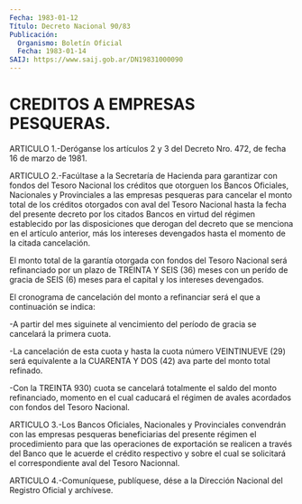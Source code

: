 ```yaml
---
Fecha: 1983-01-12
Título: Decreto Nacional 90/83
Publicación:
  Organismo: Boletín Oficial
  Fecha: 1983-01-14
SAIJ: https://www.saij.gob.ar/DN19831000090
---
```

# CREDITOS A EMPRESAS PESQUERAS.

<a id="1"></a>
ARTICULO 1.-Deróganse los artículos 2 y 3 del Decreto Nro. 472, de fecha 16 de marzo de 1981.

<a id="2"></a>
ARTICULO  2.-Facúltase  a  la  Secretaría  de  Hacienda  para garantizar   con  fondos  del  Tesoro  Nacional  los  créditos  que otorguen los  Bancos  Oficiales,  Nacionales  y  Provinciales a las empresas  pesqueras  para cancelar el monto total de  los  créditos otorgados  con  aval del    Tesoro  Nacional  hasta  la  fecha  del presente decreto  por  los  citados  Bancos  en  virtud del régimen establecido por las disposiciones que derogan del  decreto  que  se menciona  en  el  artículo  anterior,  más los intereses devengados hasta el momento de la citada cancelación.

El  monto  total  de  la garantía otorgada con  fondos  del  Tesoro Nacional será refinanciado  por  un  plazo  de  TREINTA Y SEIS (36) meses con un perído de gracia de SEIS (6) meses para  el  capital y los intereses devengados.

El cronograma de cancelación del monto a refinanciar será el  que a continuación se indica:

-A  partir  del mes siguinete al vencimiento del período de gracia se cancelará la primera cuota.

-La cancelación  de esta cuota y hasta la cuota número VEINTINUEVE (29) será equivalente  a la CUARENTA Y DOS (42) ava parte del monto total refinado.

-Con la TREINTA 930) cuota  se  cancelará  totalmente el saldo del monto  refinanciado,  momento  en el cual caducará  el  régimen  de avales acordados con fondos del Tesoro Nacional.

<a id="3"></a>
ARTICULO  3.-Los  Bancos  Oficiales, Nacionales y Provinciales convendrán con las empresas pesqueras  beneficiarias  del  presente régimen  el  procedimiento  para que las operaciones de exportación se  realicen  a  través  del  Banco   que  le  acuerde  el  crédito respectivo y sobre el cual se solicitará  el  correspondiente  aval del Tesoro Nacionnal.

<a id="4"></a>
ARTICULO  4.-Comuníquese,  publíquese,  dése  a  la  Dirección Nacional del Registro Oficial y archívese.